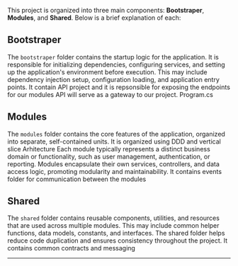 
This project is organized into three main components: **Bootstraper**, **Modules**, and **Shared**. Below is a brief explanation of each:

## Bootstraper

The `bootstraper` folder contains the startup logic for the application. 
It is responsible for initializing dependencies, configuring services, and setting up the application's environment before execution. 
This may include dependency injection setup, configuration loading, and application entry points. 
It contain API project and it is repsonsible for exposing the endpoints for our modules
API will serve as a gateway to our project. Program.cs

## Modules

The `modules` folder contains the core features of the application, organized into separate, self-contained units. 
It is organized using DDD and vertical slice Arhitecture
Each module typically represents a distinct business domain or functionality, such as user management, authentication, or reporting. 
Modules encapsulate their own services, controllers, and data access logic, promoting modularity and maintainability.
It contains events folder for communication between the modules

## Shared

The `shared` folder contains reusable components, utilities, and resources that are used across multiple modules. 
This may include common helper functions, data models, constants, and interfaces. 
The shared folder helps reduce code duplication and ensures consistency throughout the project.
It contains common contracts and messaging

---


